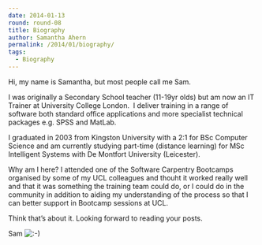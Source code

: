 ```yaml
---
date: 2014-01-13
round: round-08
title: Biography
author: Samantha Ahern
permalink: /2014/01/biography/
tags:
  - Biography
---
```

Hi, my name is Samantha, but most people call me Sam.

I was originally a Secondary School teacher (11-19yr olds) but am now an IT Trainer at University College London.  I deliver training in a range of software both standard office applications and more specialist technical packages e.g. SPSS and MatLab.

I graduated in 2003 from Kingston University with a 2:1 for BSc Computer Science and am currently studying part-time (distance learning) for MSc Intelligent Systems with De Montfort University (Leicester).

Why am I here? I attended one of the Software Carpentry Bootcamps organised by some of my UCL colleagues and thouht it worked really well and that it was something the training team could do, or I could do in the community in addition to aiding my understanding of the process so that I can better support in Bootcamp sessions at UCL.

Think that&#8217;s about it. Looking forward to reading your posts.

Sam <img src="http://localhost:8080/wp-includes/images/smilies/icon_smile.gif" alt=":-)" class="wp-smiley" />
